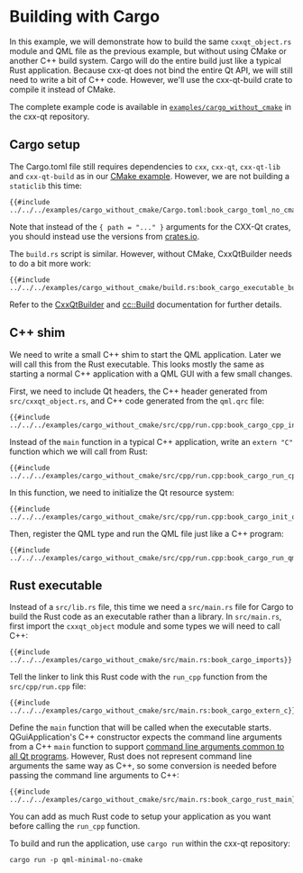 <!--
SPDX-FileCopyrightText: 2022 Klarälvdalens Datakonsult AB, a KDAB Group company <info@kdab.com>
SPDX-FileContributor: Be Wilson <be.wilson@kdab.com>

SPDX-License-Identifier: MIT OR Apache-2.0
-->

# Building with Cargo

In this example, we will demonstrate how to build the same `cxxqt_object.rs` module and QML file as the
previous example, but without using CMake or another C++ build system. Cargo will do the entire build
just like a typical Rust application. Because cxx-qt does not bind the entire Qt API, we will still
need to write a bit of C++ code. However, we'll use the cxx-qt-build crate to compile it instead of CMake.

The complete example code is available in [`examples/cargo_without_cmake`](https://github.com/KDAB/cxx-qt/tree/main/examples/cargo_without_cmake)
in the cxx-qt repository.


## Cargo setup
The Cargo.toml file still requires dependencies to `cxx`, `cxx-qt`, `cxx-qt-lib` and `cxx-qt-build` as in our [CMake example](./5-cmake-integration.md). However, we are not building a `staticlib` this time:

```toml,ignore
{{#include ../../../examples/cargo_without_cmake/Cargo.toml:book_cargo_toml_no_cmake}}
```

Note that instead of the `{ path = "..." }` arguments for the CXX-Qt crates, you should instead use the versions from [crates.io](https://crates.io/search?q=cxx-qt).

The `build.rs` script is similar. However, without CMake, CxxQtBuilder needs to do a bit more work:

```rust,ignore
{{#include ../../../examples/cargo_without_cmake/build.rs:book_cargo_executable_build_rs}}
```

Refer to the [CxxQtBuilder](https://docs.rs/cxx-qt-build/latest/cxx_qt_build/struct.CxxQtBuilder.html)
and [cc::Build](https://docs.rs/cc/latest/cc/struct.Build.html) documentation for further details.

## C++ shim

We need to write a small C++ shim to start the QML application. Later we will call this from the Rust executable.
This looks mostly the same as starting a normal C++ application with a QML GUI with a few small changes.

First, we need to include Qt headers, the C++ header generated from `src/cxxqt_object.rs`, and C++ code generated
from the `qml.qrc` file:

```c++,ignore
{{#include ../../../examples/cargo_without_cmake/src/cpp/run.cpp:book_cargo_cpp_includes}}
```

Instead of the `main` function in a typical C++ application, write an `extern "C"` function which we will call
from Rust:

```c++,ignore
{{#include ../../../examples/cargo_without_cmake/src/cpp/run.cpp:book_cargo_run_cpp}}
```

In this function, we need to initialize the Qt resource system:

```c++,ignore
{{#include ../../../examples/cargo_without_cmake/src/cpp/run.cpp:book_cargo_init_qrc}}
```

Then, register the QML type and run the QML file just like a C++ program:

```c++,ignore
{{#include ../../../examples/cargo_without_cmake/src/cpp/run.cpp:book_cargo_run_qml}}
```

## Rust executable

Instead of a `src/lib.rs` file, this time we need a `src/main.rs` file for Cargo to build the Rust code
as an executable rather than a library. In `src/main.rs`, first import the `cxxqt_object` module and some types we
will need to call C++:

```rust,ignore
{{#include ../../../examples/cargo_without_cmake/src/main.rs:book_cargo_imports}}
```

Tell the linker to link this Rust code with the `run_cpp` function from the `src/cpp/run.cpp` file:

```rust,ignore
{{#include ../../../examples/cargo_without_cmake/src/main.rs:book_cargo_extern_c}}
```

Define the `main` function that will be called when the executable starts. QGuiApplication's C++ constructor expects
the command line arguments from a C++ `main` function to support [command line arguments common to all Qt programs](https://doc.qt.io/qt-6/qguiapplication.html#supported-command-line-options).
However, Rust does not represent command line arguments the same way as C++, so some conversion is needed before passing
the command line arguments to C++:

```rust,ignore
{{#include ../../../examples/cargo_without_cmake/src/main.rs:book_cargo_rust_main}}
```

You can add as much Rust code to setup your application as you want before calling the `run_cpp` function.

To build and run the application, use `cargo run` within the cxx-qt repository:

```shell
cargo run -p qml-minimal-no-cmake
```
